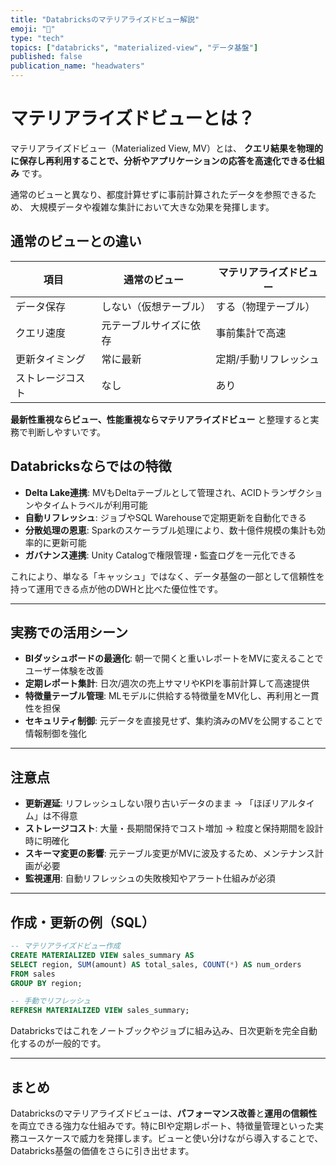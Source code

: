```yaml
---
title: "Databricksのマテリアライズドビュー解説"
emoji: "🌱"
type: "tech"
topics: ["databricks", "materialized-view", "データ基盤"]
published: false
publication_name: "headwaters"
---
```


# マテリアライズドビューとは？

マテリアライズドビュー（Materialized View, MV）とは、
**クエリ結果を物理的に保存し再利用することで、分析やアプリケーションの応答を高速化できる仕組み** です。

通常のビューと異なり、都度計算せずに事前計算されたデータを参照できるため、
大規模データや複雑な集計において大きな効果を発揮します。


## 通常のビューとの違い

| 項目       | 通常のビュー      | マテリアライズドビュー |
| -------- | ----------- | ----------- |
| データ保存    | しない（仮想テーブル） | する（物理テーブル）  |
| クエリ速度    | 元テーブルサイズに依存 | 事前集計で高速     |
| 更新タイミング  | 常に最新        | 定期/手動リフレッシュ |
| ストレージコスト | なし          | あり          |

**最新性重視ならビュー、性能重視ならマテリアライズドビュー** と整理すると実務で判断しやすいです。


## Databricksならではの特徴

* **Delta Lake連携**: MVもDeltaテーブルとして管理され、ACIDトランザクションやタイムトラベルが利用可能
* **自動リフレッシュ**: ジョブやSQL Warehouseで定期更新を自動化できる
* **分散処理の恩恵**: Sparkのスケーラブル処理により、数十億件規模の集計も効率的に更新可能
* **ガバナンス連携**: Unity Catalogで権限管理・監査ログを一元化できる

これにより、単なる「キャッシュ」ではなく、データ基盤の一部として信頼性を持って運用できる点が他のDWHと比べた優位性です。

---

## 実務での活用シーン

* **BIダッシュボードの最適化**: 朝一で開くと重いレポートをMVに変えることでユーザー体験を改善
* **定期レポート集計**: 日次/週次の売上サマリやKPIを事前計算して高速提供
* **特徴量テーブル管理**: MLモデルに供給する特徴量をMV化し、再利用と一貫性を担保
* **セキュリティ制御**: 元データを直接見せず、集約済みのMVを公開することで情報制御を強化

---

## 注意点

* **更新遅延**: リフレッシュしない限り古いデータのまま → 「ほぼリアルタイム」は不得意
* **ストレージコスト**: 大量・長期間保持でコスト増加 → 粒度と保持期間を設計時に明確化
* **スキーマ変更の影響**: 元テーブル変更がMVに波及するため、メンテナンス計画が必要
* **監視運用**: 自動リフレッシュの失敗検知やアラート仕組みが必須

---

## 作成・更新の例（SQL）

```sql
-- マテリアライズドビュー作成
CREATE MATERIALIZED VIEW sales_summary AS
SELECT region, SUM(amount) AS total_sales, COUNT(*) AS num_orders
FROM sales
GROUP BY region;

-- 手動でリフレッシュ
REFRESH MATERIALIZED VIEW sales_summary;
```

Databricksではこれをノートブックやジョブに組み込み、日次更新を完全自動化するのが一般的です。

---

## まとめ

Databricksのマテリアライズドビューは、**パフォーマンス改善**と**運用の信頼性**を両立できる強力な仕組みです。特にBIや定期レポート、特徴量管理といった実務ユースケースで威力を発揮します。ビューと使い分けながら導入することで、Databricks基盤の価値をさらに引き出せます。
